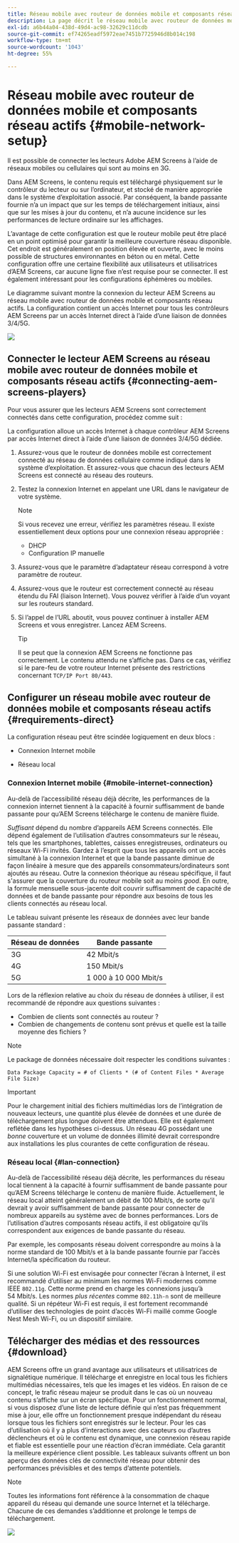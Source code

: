 ```yaml
---
title: Réseau mobile avec routeur de données mobile et composants réseau actifs
description: La page décrit le réseau mobile avec routeur de données mobiles et composants réseau actifs
exl-id: a6b44a04-438d-49d4-ac98-32629c11dcdb
source-git-commit: ef74265eadf5972eae7451b7725946d8b014c198
workflow-type: tm+mt
source-wordcount: '1043'
ht-degree: 55%

---
```


# Réseau mobile avec routeur de données mobile et composants réseau actifs {#mobile-network-setup}

Il est possible de connecter les lecteurs Adobe AEM Screens à l’aide de réseaux mobiles ou cellulaires qui sont au moins en 3G.

Dans AEM Screens, le contenu requis est téléchargé physiquement sur le contrôleur du lecteur ou sur l’ordinateur, et stocké de manière appropriée dans le système d’exploitation associé. Par conséquent, la bande passante fournie n’a un impact que sur les temps de téléchargement initiaux, ainsi que sur les mises à jour du contenu, et n’a aucune incidence sur les performances de lecture ordinaire sur les affichages.

L’avantage de cette configuration est que le routeur mobile peut être placé en un point optimisé pour garantir la meilleure couverture réseau disponible. Cet endroit est généralement en position élevée et ouverte, avec le moins possible de structures environnantes en béton ou en métal.
Cette configuration offre une certaine flexibilité aux utilisateurs et utilisatrices d’AEM Screens, car aucune ligne fixe n’est requise pour se connecter. Il est également intéressant pour les configurations éphémères ou mobiles.

Le diagramme suivant montre la connexion du lecteur AEM Screens au réseau mobile avec routeur de données mobile et composants réseau actifs. La configuration contient un accès Internet pour tous les contrôleurs AEM Screens par un accès Internet direct à l’aide d’une liaison de données 3/4/5G.

![](/help/using/assets/mobile-network-1.png)

## Connecter le lecteur AEM Screens au réseau mobile avec routeur de données mobile et composants réseau actifs {#connecting-aem-screens-players}

Pour vous assurer que les lecteurs AEM Screens sont correctement connectés dans cette configuration, procédez comme suit :

La configuration alloue un accès Internet à chaque contrôleur AEM Screens par accès Internet direct à l’aide d’une liaison de données 3/4/5G dédiée.

1. Assurez-vous que le routeur de données mobile est correctement connecté au réseau de données cellulaire comme indiqué dans le système d’exploitation. Et assurez-vous que chacun des lecteurs AEM Screens est connecté au réseau des routeurs.
1. Testez la connexion Internet en appelant une URL dans le navigateur de votre système.

   >[!NOTE]
   >Si vous recevez une erreur, vérifiez les paramètres réseau. Il existe essentiellement deux options pour une connexion réseau appropriée :
   >* DHCP
   >* Configuration IP manuelle

1. Assurez-vous que le paramètre d’adaptateur réseau correspond à votre paramètre de routeur.

1. Assurez-vous que le routeur est correctement connecté au réseau étendu du FAI (liaison Internet). Vous pouvez vérifier à l’aide d’un voyant sur les routeurs standard.
1. Si l’appel de l’URL aboutit, vous pouvez continuer à installer AEM Screens et vous enregistrer. Lancez AEM Screens.

   >[!TIP]
   >Il se peut que la connexion AEM Screens ne fonctionne pas correctement. Le contenu attendu ne s’affiche pas. Dans ce cas, vérifiez si le pare-feu de votre routeur Internet présente des restrictions concernant `TCP/IP Port 80/443`.


## Configurer un réseau mobile avec routeur de données mobile et composants réseau actifs {#requirements-direct}

La configuration réseau peut être scindée logiquement en deux blocs :

* Connexion Internet mobile

* Réseau local

### Connexion Internet mobile {#mobile-internet-connection}

Au-delà de l’accessibilité réseau déjà décrite, les performances de la connexion internet tiennent à la capacité à fournir suffisamment de bande passante pour qu’AEM Screens télécharge le contenu de manière fluide. 

*Suffisant* dépend du nombre d’appareils AEM Screens connectés. Elle dépend également de l’utilisation d’autres consommateurs sur le réseau, tels que les smartphones, tablettes, caisses enregistreuses, ordinateurs ou réseaux Wi-Fi invités.
Gardez à l’esprit que tous les appareils ont un accès simultané à la connexion Internet et que la bande passante diminue de façon linéaire à mesure que des appareils consommateurs/ordinateurs sont ajoutés au réseau.
Outre la connexion théorique au réseau spécifique, il faut s&#39;assurer que la couverture du routeur mobile soit au moins *good*. En outre, la formule mensuelle sous-jacente doit couvrir suffisamment de capacité de données et de bande passante pour répondre aux besoins de tous les clients connectés au réseau local.

Le tableau suivant présente les réseaux de données avec leur bande passante standard :

| Réseau de données | Bande passante |
|--- |--- |
| 3G | 42 Mbit/s |
| 4G | 150 Mbit/s |
| 5G | 1 000 à 10 000 Mbit/s |

Lors de la réflexion relative au choix du réseau de données à utiliser, il est recommandé de répondre aux questions suivantes :

* Combien de clients sont connectés au routeur ?
* Combien de changements de contenu sont prévus et quelle est la taille moyenne des fichiers ?

>[!NOTE]
>
>Le package de données nécessaire doit respecter les conditions suivantes :
>
>`Data Package Capacity = # of Clients * (# of Content Files * Average File Size)`

>[!IMPORTANT]
>
>Pour le chargement initial des fichiers multimédias lors de l’intégration de nouveaux lecteurs, une quantité plus élevée de données et une durée de téléchargement plus longue doivent être attendues. Elle est également reflétée dans les hypothèses ci-dessus. Un réseau 4G possédant une *bonne* couverture et un volume de données illimité devrait correspondre aux installations les plus courantes de cette configuration de réseau.


### Réseau local {#lan-connection}

Au-delà de l’accessibilité réseau déjà décrite, les performances du réseau local tiennent à la capacité à fournir suffisamment de bande passante pour qu’AEM Screens télécharge le contenu de manière fluide. Actuellement, le réseau local atteint généralement un débit de 100 Mbit/s, de sorte qu’il devrait y avoir suffisamment de bande passante pour connecter de nombreux appareils au système avec de bonnes performances. Lors de l’utilisation d’autres composants réseau actifs, il est obligatoire qu’ils correspondent aux exigences de bande passante du réseau.

Par exemple, les composants réseau doivent correspondre au moins à la norme standard de 100 Mbit/s et à la bande passante fournie par l’accès Internet/la spécification du routeur.

Si une solution Wi-Fi est envisagée pour connecter l’écran à Internet, il est recommandé d’utiliser au minimum les normes Wi-Fi modernes comme IEEE `802.11g`. Cette norme prend en charge les connexions jusqu’à 54 Mbit/s. Les normes *plus récentes* comme `802.11h-n` sont de meilleure qualité. Si un répéteur Wi-Fi est requis, il est fortement recommandé d’utiliser des technologies de point d’accès Wi-Fi maillé comme Google Nest Mesh Wi-Fi, ou un dispositif similaire.

## Télécharger des médias et des ressources {#download}

AEM Screens offre un grand avantage aux utilisateurs et utilisatrices de signalétique numérique. Il télécharge et enregistre en local tous les fichiers multimédias nécessaires, tels que les images et les vidéos. En raison de ce concept, le trafic réseau majeur se produit dans le cas où un nouveau contenu s’affiche sur un écran spécifique.
Pour un fonctionnement normal, si vous disposez d’une liste de lecture définie qui n’est pas fréquemment mise à jour, elle offre un fonctionnement presque indépendant du réseau lorsque tous les fichiers sont enregistrés sur le lecteur.
Pour les cas d’utilisation où il y a plus d’interactions avec des capteurs ou d’autres déclencheurs et où le contenu est dynamique, une connexion réseau rapide et fiable est essentielle pour une réaction d’écran immédiate. Cela garantit la meilleure expérience client possible.
Les tableaux suivants offrent un bon aperçu des données clés de connectivité réseau pour obtenir des performances prévisibles et des temps d’attente potentiels.

>[!NOTE]
>
>Toutes les informations font référence à la consommation de chaque appareil du réseau qui demande une source Internet et la télécharge. Chacune de ces demandes s’additionne et prolonge le temps de téléchargement.

![](/help/using/assets/mobile-router-download.png)
